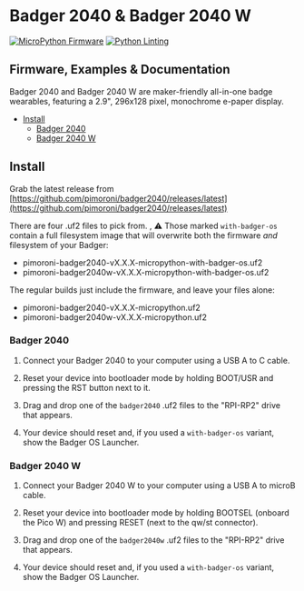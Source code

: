 # Badger 2040 & Badger 2040 W <!-- omit in toc -->

[![MicroPython Firmware](https://github.com/pimoroni/badger2040/actions/workflows/micropython.yml/badge.svg?branch=main)](https://github.com/pimoroni/badger2040/actions/workflows/micropython.yml)
[![Python Linting](https://github.com/pimoroni/badger2040/actions/workflows/python-linting.yml/badge.svg?branch=main)](https://github.com/pimoroni/badger2040/actions/workflows/python-linting.yml)

## Firmware, Examples & Documentation <!-- omit in toc -->

Badger 2040 and Badger 2040 W are maker-friendly all-in-one badge wearables, featuring a 2.9", 296x128 pixel, monochrome e-paper display.

- [Install](#install)
  - [Badger 2040](#badger-2040)
  - [Badger 2040 W](#badger-2040-w)

## Install

Grab the latest release from [https://github.com/pimoroni/badger2040/releases/latest](https://github.com/pimoroni/badger2040/releases/latest)

There are four .uf2 files to pick from.
,
:warning: Those marked `with-badger-os` contain a full filesystem image that will overwrite both the firmware *and* filesystem of your Badger:

* pimoroni-badger2040-vX.X.X-micropython-with-badger-os.uf2 
* pimoroni-badger2040w-vX.X.X-micropython-with-badger-os.uf2 

The regular builds just include the firmware, and leave your files alone:

* pimoroni-badger2040-vX.X.X-micropython.uf2 
* pimoroni-badger2040w-vX.X.X-micropython.uf2

###  Badger 2040

1. Connect your Badger 2040 to your computer using a USB A to C cable.

2. Reset your device into bootloader mode by holding BOOT/USR and pressing the RST button next to it.

3. Drag and drop one of the `badger2040` .uf2 files to the "RPI-RP2" drive that appears.

4. Your device should reset and, if you used a `with-badger-os` variant, show the Badger OS Launcher.

### Badger 2040 W

1. Connect your Badger 2040 W to your computer using a USB A to microB cable.

2. Reset your device into bootloader mode by holding BOOTSEL (onboard the Pico W) and pressing RESET (next to the qw/st connector). 

3. Drag and drop one of the `badger2040w` .uf2 files to the "RPI-RP2" drive that appears.

4. Your device should reset and, if you used a `with-badger-os` variant, show the Badger OS Launcher.
